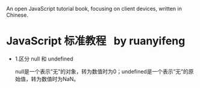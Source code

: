 An open JavaScript tutorial book, focusing on client devices, written in Chinese.

# JavaScript 标准教程   by ruanyifeng


* 1.区分 null 和 undefined

  null是一个表示”无”的对象，转为数值时为0；undefined是一个表示”无”的原始值，转为数值时为NaN。
